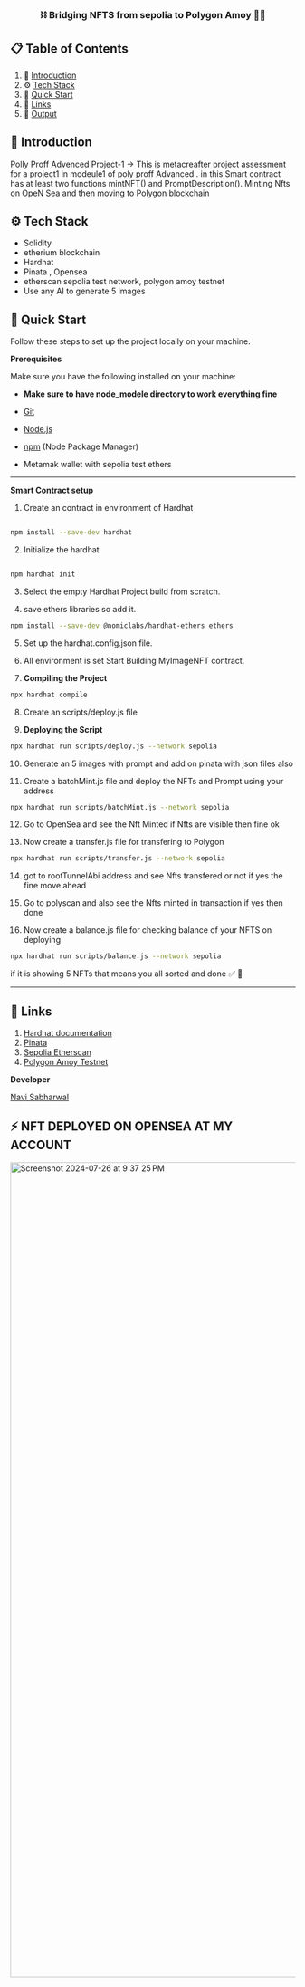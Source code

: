 <div align="center">
  <h3 align="center">⛓️ Bridging NFTS from sepolia to Polygon Amoy ⛓️‍💥 </h3>
</div>

## 📋 <a name="table">Table of Contents</a>

1. 🤖 [Introduction](#introduction)
2. ⚙️ [Tech Stack](#tech-stack)
3. 🤸 [Quick Start](#quick-start)
4. 🔗 [Links](#links)
5. 🚀 [Output](#Output)


## <a name="introduction">🤖 Introduction</a>

Polly Proff Advenced Project-1 -> This is metacreafter project assessment for a project1 in modeule1 of poly proff Advanced . in this Smart contract has at least two functions mintNFT() and PromptDescription(). Minting Nfts on OpeN Sea and then moving to Polygon blockchain


## <a name="tech-stack">⚙️ Tech Stack</a>

- Solidity
- etherium blockchain
- Hardhat
- Pinata , Opensea
- etherscan sepolia test network, polygon amoy testnet 
- Use any AI to generate 5 images

## <a name="quick-start">🤸 Quick Start</a>

Follow these steps to set up the project locally on your machine.

**Prerequisites**

Make sure you have the following installed on your machine:

- **Make sure to have node_modele directory to work everything fine**

- [Git](https://git-scm.com/)
- [Node.js](https://nodejs.org/en)
- [npm](https://www.npmjs.com/) (Node Package Manager)
- Metamak wallet with sepolia test ethers
  
-----------------------------------------------------------------

**Smart Contract setup**

1. Create an contract in environment of Hardhat 
```bash

npm install --save-dev hardhat
```

2. Initialize the hardhat 
```bash

npm hardhat init
```

3. Select the empty Hardhat Project build from scratch.

4. save ethers libraries so add it.
   
```bash
npm install --save-dev @nomiclabs/hardhat-ethers ethers
```

5. Set up the hardhat.config.json file.
   
6. All environment is set Start Building MyImageNFT contract.
   
7. **Compiling the Project**
   
```bash
npx hardhat compile  
```

8. Create an scripts/deploy.js file
   
9. **Deploying the Script**

```bash
npx hardhat run scripts/deploy.js --network sepolia
```

10. Generate an 5 images with prompt and add on pinata with json files also 


11. Create a batchMint.js file and deploy the NFTs and Prompt using your address
    
```bash
npx hardhat run scripts/batchMint.js --network sepolia
```

12. Go to OpenSea and see the Nft Minted if Nfts are visible then fine ok

13. Now create a transfer.js file for transfering to Polygon
    
```bash
npx hardhat run scripts/transfer.js --network sepolia
```

14. got to rootTunnelAbi address and see Nfts transfered or not if yes the fine move ahead

15. Go to polyscan and also see the Nfts minted in transaction if yes then done

16. Now create a balance.js file for checking balance of your NFTS on deploying 
    
```bash
npx hardhat run scripts/balance.js --network sepolia
```

if it is showing 5 NFTs that means you all sorted and done ✅ 🫡


-----------------------------------------------------------------------------


## <a name="links">🔗 Links</a>

1. <a href="https://hardhat.org/hardhat-runner/docs/getting-started"> Hardhat documentation</a>
2. <a href="https://app.pinata.cloud/pinmanager">Pinata</a>
3. <a href="https://sepolia.etherscan.io/address/">Sepolia Etherscan </a>
4. <a href="https://amoy.polygonscan.com/address/">Polygon Amoy Testnet</a>


**Developer**

<a href="www.linkedin.com/in/navjot-singh-407025256"> Navi Sabharwal </a>


## <a name="output">⚡️ NFT DEPLOYED ON OPENSEA AT MY ACCOUNT</a>

<img width="1440" alt="Screenshot 2024-07-26 at 9 37 25 PM" src="https://github.com/user-attachments/assets/2b499f1f-b90c-4759-967e-a277f89c30a5">

